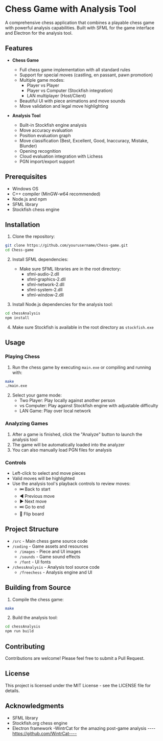# Chess Game with Analysis Tool

A comprehensive chess application that combines a playable chess game with powerful analysis capabilities. Built with SFML for the game interface and Electron for the analysis tool.

## Features

- **Chess Game**
  - Full chess game implementation with all standard rules
  - Support for special moves (castling, en passant, pawn promotion)
  - Multiple game modes:
    - Player vs Player
    - Player vs Computer (Stockfish integration)
    - LAN multiplayer (Host/Client)
  - Beautiful UI with piece animations and move sounds
  - Move validation and legal move highlighting

- **Analysis Tool**
  - Built-in Stockfish engine analysis
  - Move accuracy evaluation
  - Position evaluation graph
  - Move classification (Best, Excellent, Good, Inaccuracy, Mistake, Blunder)
  - Opening recognition
  - Cloud evaluation integration with Lichess
  - PGN import/export support

## Prerequisites

- Windows OS
- C++ compiler (MinGW-w64 recommended)
- Node.js and npm
- SFML library
- Stockfish chess engine

## Installation

1. Clone the repository:
```bash
git clone https://github.com/yourusername/Chess-game.git
cd Chess-game
```

2. Install SFML dependencies:
   - Make sure SFML libraries are in the root directory:
     - sfml-audio-2.dll
     - sfml-graphics-2.dll
     - sfml-network-2.dll
     - sfml-system-2.dll
     - sfml-window-2.dll

3. Install Node.js dependencies for the analysis tool:
```bash
cd chessAnalysis
npm install
```

4. Make sure Stockfish is available in the root directory as `stockfish.exe`

## Usage

### Playing Chess

1. Run the chess game by executing `main.exe` or compiling and running with:
```bash
make
./main.exe
```

2. Select your game mode:
   - Two Player: Play locally against another person
   - vs Computer: Play against Stockfish engine with adjustable difficulty
   - LAN Game: Play over local network

### Analyzing Games

1. After a game is finished, click the "Analyze" button to launch the analysis tool
2. The game will be automatically loaded into the analyzer
3. You can also manually load PGN files for analysis

### Controls

- Left-click to select and move pieces
- Valid moves will be highlighted
- Use the analysis tool's playback controls to review moves:
  - ⏮️ Back to start
  - ◀️ Previous move
  - ▶️ Next move
  - ⏭️ Go to end
  - 🔄 Flip board

## Project Structure

- `/src` - Main chess game source code
- `/coding` - Game assets and resources
  - `/images` - Piece and UI images
  - `/sounds` - Game sound effects
  - `/font` - UI fonts
- `/chessAnalysis` - Analysis tool source code
  - `/freechess` - Analysis engine and UI

## Building from Source

1. Compile the chess game:
```bash
make
```

2. Build the analysis tool:
```bash
cd chessAnalysis
npm run build
```

## Contributing

Contributions are welcome! Please feel free to submit a Pull Request.

## License

This project is licensed under the MIT License - see the LICENSE file for details.

## Acknowledgments

- SFML library
- Stockfish.org chess engine
- Electron framework
-WintrCat for the amazing post-game analysis 
----https://github.com/WintrCat----
